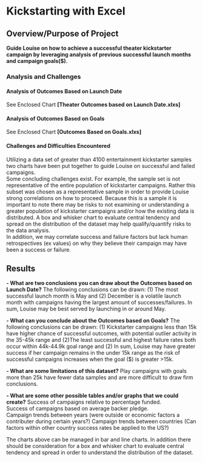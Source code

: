 
# **Kickstarting with Excel**

## Overview/Purpose of Project
**Guide Louise on how to achieve a successful theater kickstarter campaign by leveraging analysis of previous successful launch months and campaign goals($).** 

### Analysis and Challenges
#### Analysis of Outcomes Based on Launch Date
See Enclosed Chart **[Theater Outcomes based on Launch Date.xlxs]**

#### Analysis of Outcomes Based on Goals
See Enclosed Chart **[Outcomes Based on Goals.xlxs]**

#### Challenges and Difficulties Encountered
Utilizing a data set of greater than 4100 entertainment kickstarter samples two charts have been put together to guide Louise on successful and failed campaigns.  
Some concluding challenges exist. For example, the sample set is not representative of the entire population of kickstarter campaigns. Rather this subset was chosen as a representative sample in order to provide Louise strong correlations on how to proceed. 
Because this is a sample it is important to note there may be risks to not examining or understanding a greater population of kickstarter campaigns and/or how the existing data is distributed. A box and whisker chart to evaluate central tendency and spread on the distribution of the dataset may help qualify/quantify risks to the data analysis.    
In addition, we may correlate success and failure factors but lack human retrospectives (ex values) on why they believe their campaign may have been a success or failure. 

## Results

**- What are two conclusions you can draw about the Outcomes based on Launch Date?**
The following conclusions can be drawn: (1) The most successful launch month is May and (2) December is a volatile launch month with campaigns having the largest amount of successes/failures. In sum, Louise may be best served by launching in or around May.  

**- What can you conclude about the Outcomes based on Goals?**
The following conclusions can be drawn: (1) Kickstarter campaigns less than 15k have higher chance of successful outcomes, with potential outlier activity in the 35-45k range and (2)The least successful and highest failure rates both occur within 44k-44.9k goal range and (2)
In sum, Louise may have greater success if her campaign remains in the under 15k range as the risk of successful campaigns increases when the goal ($) is greater >15k. 

**- What are some limitations of this dataset?**
Play campaigns with goals more than 25k have fewer data samples and are more difficult to draw firm conclusions.   

**- What are some other possible tables and/or graphs that we could create?**
Success of campaigns relative to percentage funded.  
Success of campaigns based on average backer pledge.  
Campaign trends between years (were outside or economic factors a contributer during certain years?)
Campaign trends between countries (Can factors within other country success rates be applied to the US?) 

The charts above can be managed in bar and line charts. 
In addition there should be consideration for a box and whisker chart to evaluate central tendency and spread in order to understand the distribution of the dataset. 
